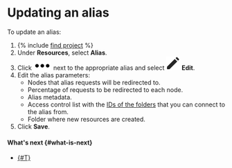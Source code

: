 # Updating an alias

To update an alias:
1. {% include [find project](../../../_includes/datasphere/ui-find-project.md) %}
1. Under **Resources**, select **Alias**.
1. Click ![Options](../../../_assets/options.svg) next to the appropriate alias and select ![Edit](../../../_assets/datasphere/edit.svg) **Edit**.
1. Edit the alias parameters:
   * Nodes that alias requests will be redirected to.
   * Percentage of requests to be redirected to each node.
   * Alias metadata.
   * Access control list with the [IDs of the folders](../../../resource-manager/operations/folder/get-id.md) that you can connect to the alias from.
   * Folder where new resources are created.
1. Click **Save**.

#### What's next {#what-is-next}

* [{#T}](alias-delete.md)